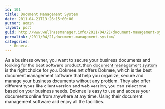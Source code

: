 ```yaml
---
id: 101
title: Document Management System
date: 2011-04-21T13:26:15+00:00
author: admin
layout: post
guid: http://www.wellnessmanager.info/2011/04/21/document-management-system/
permalink: /2011/04/21/document-management-system/
categories:
  - General
---
```

As a business owner, you want to secure your business documents and looking for the best software product, then [document management system](http://www.dokmee.net/) is the right choice for you. Dokmee.net offers Dokmee, which is the best document management software that help you organize, secure and manage your business documents without any problem. They also offer different types like client version and web version, you can select one based on your business needs. Dokmee is easy to use and access your documents online from anywhere at any time. Using their document management software and enjoy all the facilities.